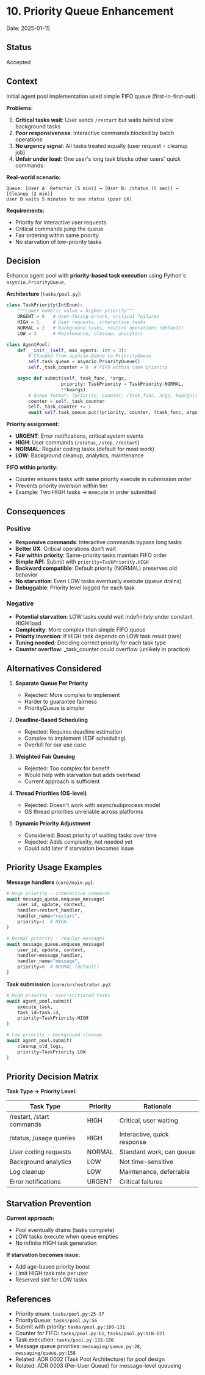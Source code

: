 # 10. Priority Queue Enhancement

Date: 2025-01-15

## Status

Accepted

## Context

Initial agent pool implementation used simple FIFO queue (first-in-first-out):

**Problems:**
1. **Critical tasks wait**: User sends `/restart` but waits behind slow background tasks
2. **Poor responsiveness**: Interactive commands blocked by batch operations
3. **No urgency signal**: All tasks treated equally (user request = cleanup job)
4. **Unfair under load**: One user's long task blocks other users' quick commands

**Real-world scenario:**
```
Queue: [User A: Refactor (5 min)] → [User B: /status (5 sec)] → [Cleanup (2 min)]
User B waits 5 minutes to see status (poor UX)
```

**Requirements:**
- Priority for interactive user requests
- Critical commands jump the queue
- Fair ordering within same priority
- No starvation of low-priority tasks

## Decision

Enhance agent pool with **priority-based task execution** using Python's `asyncio.PriorityQueue`.

**Architecture** (`tasks/pool.py`):

```python
class TaskPriority(IntEnum):
    """Lower numeric value = higher priority"""
    URGENT = 0   # User-facing errors, critical failures
    HIGH = 1     # User requests, interactive tasks
    NORMAL = 2   # Background tasks, routine operations (default)
    LOW = 3      # Maintenance, cleanup, analytics

class AgentPool:
    def __init__(self, max_agents: int = 3):
        # Changed from asyncio.Queue to PriorityQueue
        self.task_queue = asyncio.PriorityQueue()
        self._task_counter = 0  # FIFO within same priority

    async def submit(self, task_func, *args,
                    priority: TaskPriority = TaskPriority.NORMAL,
                    **kwargs):
        # Queue format: (priority, counter, (task_func, args, kwargs))
        counter = self._task_counter
        self._task_counter += 1
        await self.task_queue.put((priority, counter, (task_func, args, kwargs)))
```

**Priority assignment:**
- **URGENT**: Error notifications, critical system events
- **HIGH**: User commands (`/status`, `/stop`, `/restart`)
- **NORMAL**: Regular coding tasks (default for most work)
- **LOW**: Background cleanup, analytics, maintenance

**FIFO within priority:**
- Counter ensures tasks with same priority execute in submission order
- Prevents priority inversion within tier
- Example: Two HIGH tasks → execute in order submitted

## Consequences

### Positive

- **Responsive commands**: Interactive commands bypass long tasks
- **Better UX**: Critical operations don't wait
- **Fair within priority**: Same-priority tasks maintain FIFO order
- **Simple API**: Submit with `priority=TaskPriority.HIGH`
- **Backward compatible**: Default priority (NORMAL) preserves old behavior
- **No starvation**: Even LOW tasks eventually execute (queue drains)
- **Debuggable**: Priority level logged for each task

### Negative

- **Potential starvation**: LOW tasks could wait indefinitely under constant HIGH load
- **Complexity**: More complex than simple FIFO queue
- **Priority inversion**: If HIGH task depends on LOW task result (rare)
- **Tuning needed**: Deciding correct priority for each task type
- **Counter overflow**: _task_counter could overflow (unlikely in practice)

## Alternatives Considered

1. **Separate Queue Per Priority**
   - Rejected: More complex to implement
   - Harder to guarantee fairness
   - PriorityQueue is simpler

2. **Deadline-Based Scheduling**
   - Rejected: Requires deadline estimation
   - Complex to implement (EDF scheduling)
   - Overkill for our use case

3. **Weighted Fair Queuing**
   - Rejected: Too complex for benefit
   - Would help with starvation but adds overhead
   - Current approach is sufficient

4. **Thread Priorities (OS-level)**
   - Rejected: Doesn't work with async/subprocess model
   - OS thread priorities unreliable across platforms

5. **Dynamic Priority Adjustment**
   - Considered: Boost priority of waiting tasks over time
   - Rejected: Adds complexity, not needed yet
   - Could add later if starvation becomes issue

## Priority Usage Examples

**Message handlers** (`core/main.py`):
```python
# High priority - interactive commands
await message_queue.enqueue_message(
    user_id, update, context,
    handler=restart_handler,
    handler_name="restart",
    priority=1  # HIGH
)

# Normal priority - regular messages
await message_queue.enqueue_message(
    user_id, update, context,
    handler=message_handler,
    handler_name="message",
    priority=0  # NORMAL (default)
)
```

**Task submission** (`core/orchestrator.py`):
```python
# High priority - user-initiated tasks
await agent_pool.submit(
    execute_task,
    task_id=task.id,
    priority=TaskPriority.HIGH
)

# Low priority - background cleanup
await agent_pool.submit(
    cleanup_old_logs,
    priority=TaskPriority.LOW
)
```

## Priority Decision Matrix

**Task Type → Priority Level:**

| Task Type | Priority | Rationale |
|-----------|----------|-----------|
| /restart, /start commands | HIGH | Critical, user waiting |
| /status, /usage queries | HIGH | Interactive, quick response |
| User coding requests | NORMAL | Standard work, can queue |
| Background analytics | LOW | Not time-sensitive |
| Log cleanup | LOW | Maintenance, deferrable |
| Error notifications | URGENT | Critical failures |

## Starvation Prevention

**Current approach:**
- Pool eventually drains (tasks complete)
- LOW tasks execute when queue empties
- No infinite HIGH task generation

**If starvation becomes issue:**
- Add age-based priority boost
- Limit HIGH task rate per user
- Reserved slot for LOW tasks

## References

- Priority enum: `tasks/pool.py:25-37`
- PriorityQueue: `tasks/pool.py:56`
- Submit with priority: `tasks/pool.py:100-131`
- Counter for FIFO: `tasks/pool.py:61`, `tasks/pool.py:118-121`
- Task execution: `tasks/pool.py:132-188`
- Message queue priorities: `messaging/queue.py:28`, `messaging/queue.py:158`
- Related: ADR 0002 (Task Pool Architecture) for pool design
- Related: ADR 0003 (Per-User Queue) for message-level queueing
